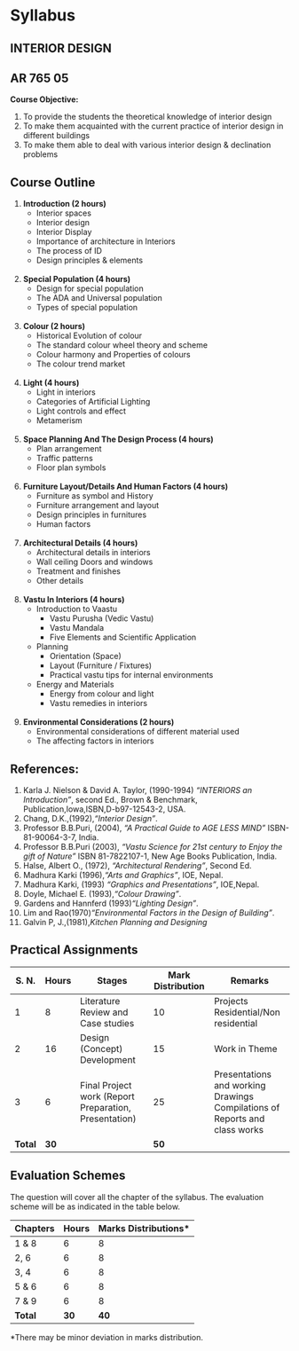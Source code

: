 # Syllabus

## INTERIOR DESIGN 
## AR 765 05

**Course Objective:** 

1. To provide the students the theoretical knowledge of interior design
2. To make them acquainted with the current practice of interior design in different buildings 
3. To make them able to deal with various interior design & declination problems 

## Course Outline

1. **Introduction (2 hours)**
    * Interior spaces
    * Interior design
    * Interior Display
    * Importance of architecture in Interiors
    * The process of ID
    * Design principles & elements
    <br>
2. **Special Population (4 hours)**
    * Design for special population
    * The ADA and Universal population
    * Types of special population
    <br>
3. **Colour (2 hours)**
    * Historical Evolution of colour
    * The standard colour wheel theory and scheme
    * Colour harmony and Properties of colours
    * The colour trend market
    <br>
4. **Light (4 hours)**
    * Light in interiors
    * Categories of Artificial Lighting
    * Light controls and effect
    * Metamerism
    <br>
5. **Space Planning And The Design Process (4 hours)**
    * Plan arrangement
    * Traffic patterns
    * Floor plan symbols
    <br>
6. **Furniture Layout/Details And Human Factors (4 hours)**
    * Furniture as symbol and History
    * Furniture arrangement and layout
    * Design principles in furnitures
    * Human factors
    <br>
7. **Architectural Details (4 hours)**
    * Architectural details in interiors
    * Wall ceiling Doors and windows
    * Treatment and finishes
    * Other details 
    <br>
8. **Vastu In Interiors (4 hours)**
    * Introduction to Vaastu
        * Vastu Purusha (Vedic Vastu)
        * Vastu Mandala
        * Five Elements and Scientific Application
    * Planning
        * Orientation (Space)
        * Layout (Furniture / Fixtures) 
        * Practical vastu tips for internal environments
    * Energy and Materials
        * Energy from colour and light
        * Vastu remedies in interiors
    <br>
9. **Environmental Considerations (2 hours)**
    * Environmental considerations of different material used
    * The affecting factors in interiors


## References: 

1. Karla J. Nielson & David A. Taylor, (1990-1994) *“INTERIORS an Introduction”*, second Ed., Brown & Benchmark, Publication,Iowa,ISBN,D-b97-12543-2, USA.
2. Chang, D.K.,(1992),*“Interior Design”*. 
3. Professor B.B.Puri, (2004), *“A Practical Guide to AGE LESS MIND”* ISBN-81-90064-3-7, India. 
4. Professor B.B.Puri (2003), *“Vastu Science for 21st century to Enjoy the gift of Nature”* ISBN 81-7822107-1, New Age Books Publication, India.
5. Halse, Albert O., (1972), *“Architectural Rendering”*, Second Ed.
6. Madhura Karki (1996),*“Arts and Graphics”*, IOE, Nepal.
7. Madhura Karki, (1993) *“Graphics and Presentations”*, IOE,Nepal.
8. Doyle, Michael E. (1993),*“Colour Drawing”*.
9. Gardens and Hannferd (1993)*“Lighting Design”*.
10. Lim and Rao(1970)*“Environmental Factors in the Design of Building”*.
11. Galvin P, J.,(1981),*Kitchen Planning and Designing*

## Practical Assignments

| S. N. | Hours | Stages | Mark Distribution | Remarks |
|---|---|---|---|---|
| 1 | 8 | Literature Review and Case studies | 10 | Projects Residential/Non residential |
| 2 | 16 | Design (Concept) Development | 15 | Work in Theme |
| 3 | 6 | Final Project work (Report Preparation, Presentation) | 25 | Presentations and working Drawings <br> Compilations of Reports and class works |
| **Total** | **30** |  | **50** |  | 

## Evaluation Schemes

The question will cover all the chapter of the syllabus. The evaluation scheme will be as indicated in the table below.

| Chapters | Hours | Marks Distributions* |
|---|---|---|
| 1 & 8 | 6 | 8 |
| 2, 6 | 6 | 8 |
| 3, 4 | 6 | 8 |
| 5 & 6 | 6 | 8 |
| 7 & 9 | 6 | 8 |
| **Total** | **30** | **40** |

*There may be minor deviation in marks distribution. 
